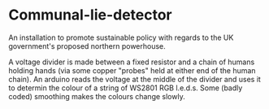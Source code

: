 # Communal-lie-detector
An installation to promote sustainable policy with regards to the UK government's proposed northern powerhouse. 

A voltage divider is made between a fixed resistor and a chain of humans holding hands (via some copper "probes" held at either end of the human chain). 
An arduino reads the voltage at the middle of the divider and uses it to determin the colour of a string of WS2801 RGB l.e.d.s. Some (badly coded) smoothing makes the colours change slowly.
